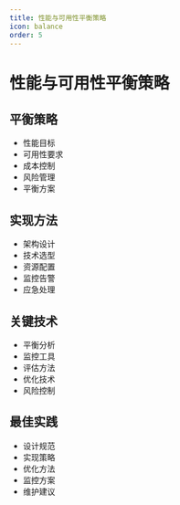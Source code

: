 ```yaml
---
title: 性能与可用性平衡策略
icon: balance
order: 5
---
```


# 性能与可用性平衡策略

## 平衡策略
- 性能目标
- 可用性要求
- 成本控制
- 风险管理
- 平衡方案

## 实现方法
- 架构设计
- 技术选型
- 资源配置
- 监控告警
- 应急处理

## 关键技术
- 平衡分析
- 监控工具
- 评估方法
- 优化技术
- 风险控制

## 最佳实践
- 设计规范
- 实现策略
- 优化方法
- 监控方案
- 维护建议
